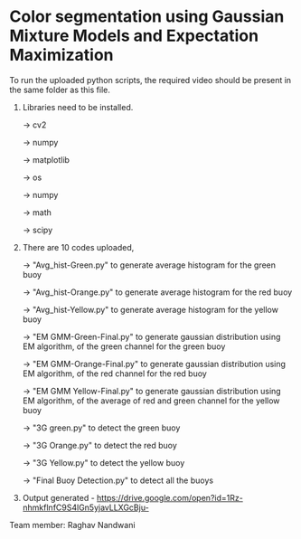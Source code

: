 # Color segmentation using Gaussian Mixture Models and Expectation Maximization

To run the uploaded python scripts, the required video should be present in the same folder as this file.




1. Libraries need to be installed.

	-> cv2

	-> numpy



	-> matplotlib

	-> os

	-> numpy

	-> math

	-> scipy


2. There are 10 codes uploaded,
	
	-> "Avg_hist-Green.py" to generate average histogram for the green buoy

	-> "Avg_hist-Orange.py" to generate average histogram for the red buoy


	-> "Avg_hist-Yellow.py" to generate average histogram for the yellow buoy


	-> "EM GMM-Green-Final.py" to generate gaussian distribution using EM algorithm, of the green channel for the green buoy


	-> "EM GMM-Orange-Final.py" to generate gaussian distribution using EM algorithm, of the red channel for the red buoy

	-> "EM GMM Yellow-Final.py" to generate gaussian distribution using EM algorithm, of the average of red and green channel for the yellow buoy

	-> "3G green.py" to detect the green buoy


	-> "3G Orange.py" to detect the red buoy


	-> "3G Yellow.py" to detect the yellow buoy


	-> "Final Buoy Detection.py" to detect all the buoys


3. Output generated - https://drive.google.com/open?id=1Rz-nhmkflnfC9S4lGn5yjavLLXGcBju-


Team member: Raghav Nandwani

